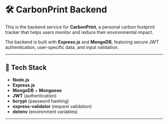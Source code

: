 # 🛠️ CarbonPrint Backend

This is the backend service for **CarbonPrint**, a personal carbon footprint tracker that helps users monitor and reduce their environmental impact.

The backend is built with **Express.js** and **MongoDB**, featuring secure JWT authentication, user-specific data, and input validation.

---

## 🔧 Tech Stack

- **Node.js**
- **Express.js**
- **MongoDB** + **Mongoose**
- **JWT** (authentication)
- **bcrypt** (password hashing)
- **express-validator** (request validation)
- **dotenv** (environment variables)

---
